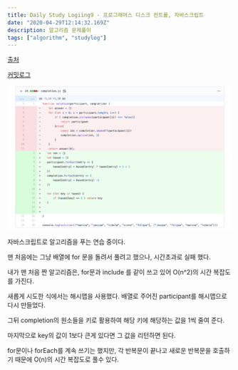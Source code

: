 ```yaml
---
title: Daily Study Logiing9 - 프로그래머스 디스크 컨트롤, 자바스크립트
date: "2020-04-29T12:14:32.169Z"
description: 알고리즘 문제풀이
tags: ["algorithm", "studylog"] 
---
```

[출처](https://programmers.co.kr/learn/courses/30/lessons/42576?language=javascript)

[커밋로그](https://github.com/Jesscha/algorithmsolutions/commit/edd38ce4d2f754840ea579ed71762b23c8722d14)


![](./img0.png)

자바스크립트로 알고리즘을 푸는 연습 중이다. 

맨 처음에는 그냥 배열에 for 문을 돌려서 풀려고 했으나, 시간초과로 실패 했다. 

내가 맨 처음 짠 알고리즘은, for문과 include 를 같이 쓰고 있어 O(n^2)의 시간 복잡도를 가진다.

새롭게 시도한 식에서는 해시맵을 사용했다. 배열로 주어진 participant를 해시맵으로 다시 만들었다. 

그뒤 completion의 원소들을 키로 활용하여 해당 키에 해당하는 값을 1씩 줄여 준다.

마지막으로 key의 값이 1보다 큰게 있다면 그 값을 리턴하면 된다. 

for문이나 forEach를 계속 쓰기는 했지만, 각 반복문이 끝나고 새로운 반복문을 호출하기 때문에 O(n)의 시간 복잡도로 풀수 있다.
